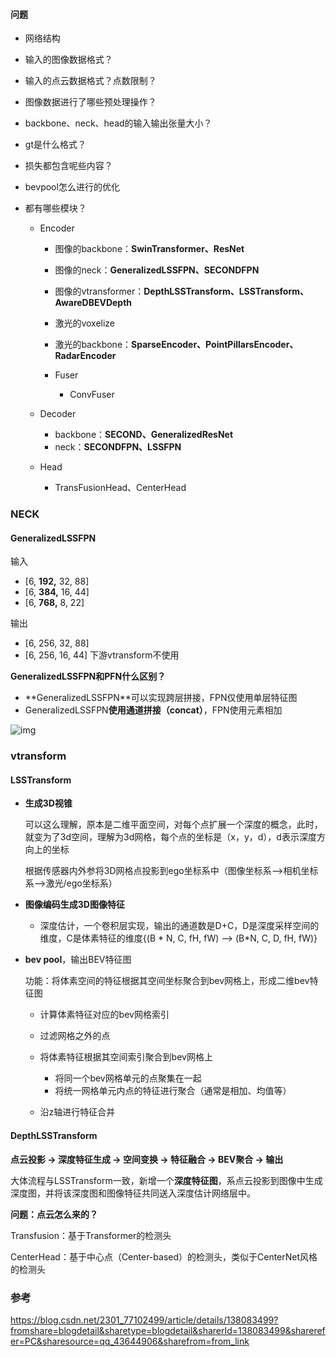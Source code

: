 #### 问题

- 网络结构

- 输入的图像数据格式？

- 输入的点云数据格式？点数限制？

- 图像数据进行了哪些预处理操作？

- backbone、neck、head的输入输出张量大小？

- gt是什么格式？

- 损失都包含呢些内容？

- bevpool怎么进行的优化

- 都有哪些模块？

  - Encoder

    - 图像的backbone：**SwinTransformer、ResNet**
    - 图像的neck：**GeneralizedLSSFPN、SECONDFPN**
    - 图像的vtransformer：**DepthLSSTransform、LSSTransform、AwareDBEVDepth**
    - 激光的voxelize
    - 激光的backbone：**SparseEncoder、PointPillarsEncoder、RadarEncoder**

    - Fuser
      - ConvFuser

  - Decoder

    - backbone：**SECOND、GeneralizedResNet**
    - neck：**SECONDFPN、LSSFPN**

  - Head
    - TransFusionHead、CenterHead


### NECK

#### GeneralizedLSSFPN

输入

- [6, **192,** 32, 88]
- [6, **384,** 16, 44]
- [6, **768,** 8, 22]

输出

- [6, 256, 32, 88]
- [6, 256, 16, 44]  下游vtransform不使用

**GeneralizedLSSFPN和PFN什么区别？**

- **GeneralizedLSSFPN‌**可以实现跨层拼接，FPN仅使用单层特征图
- GeneralizedLSSFPN‌**使用通道拼接（concat）**，FPN使用元素相加

![img](https://i-blog.csdnimg.cn/direct/d5cae141515d46dfbee0b3754fd4eafe.png)



### vtransform

#### LSSTransform

- **生成3D视锥**

  可以这么理解，原本是二维平面空间，对每个点扩展一个深度的概念，此时，就变为了3d空间，理解为3d网格，每个点的坐标是（x，y，d），d表示深度方向上的坐标

  根据传感器内外参将3D网格点投影到ego坐标系中（图像坐标系-->相机坐标系-->激光/ego坐标系）

- **图像编码生成3D图像特征**

  - 深度估计，一个卷积层实现，输出的通道数是D+C，D是深度采样空间的维度，C是体素特征的维度{(B * N, C, fH, fW) -->  (B\*N, C, D, fH, fW)}

- **bev pool**，输出BEV特征图

  功能：将体素空间的特征根据其空间坐标聚合到bev网格上，形成二维bev特征图

  - 计算体素特征对应的bev网格索引

  - 过滤网格之外的点

  - 将体素特征根据其空间索引聚合到bev网格上
    - 将同一个bev网格单元的点聚集在一起
    - 将统一网格单元内点的特征进行聚合（通常是相加、均值等）

  - 沿z轴进行特征合并



#### DepthLSSTransform

**点云投影 → 深度特征生成 → 空间变换 → 特征融合 → BEV聚合 → 输出**

大体流程与LSSTransform一致，新增一个**深度特征图**，系点云投影到图像中生成深度图，并将该深度图和图像特征共同送入深度估计网络层中。

**问题：点云怎么来的？**	











Transfusion：基于Transformer的检测头

CenterHead：基于中心点（Center-based）的检测头，类似于CenterNet风格的检测头

### 参考

https://blog.csdn.net/2301_77102499/article/details/138083499?fromshare=blogdetail&sharetype=blogdetail&sharerId=138083499&sharerefer=PC&sharesource=qq_43644906&sharefrom=from_link